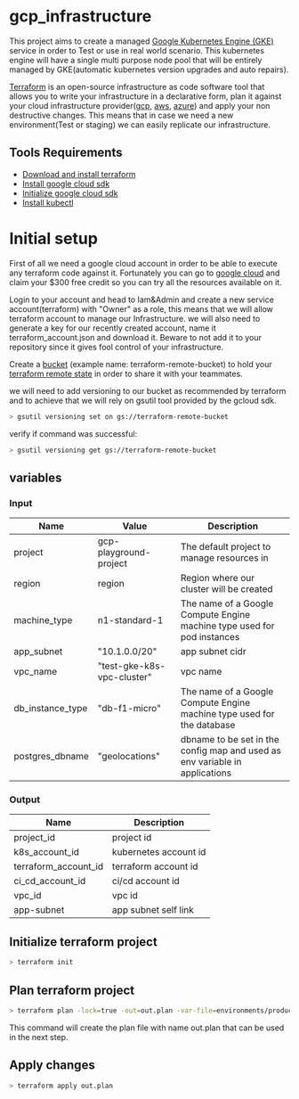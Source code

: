 # gcp_infrastructure
This project aims to create a managed [Google Kubernetes Engine (GKE)](https://cloud.google.com/kubernetes-engine/?utm_source=google&utm_medium=cpc&utm_campaign=japac-NZ-all-en-dr-bkws-all-all-trial-e-dr-1009882&utm_content=text-ad-none-none-DEV_c-CRE_273996458580-ADGP_Hybrid%20%7C%20BKWS%20-%20EXA%20%7C%20Txt%20~%20Containers%20~%20Kubernetes%20Engine_Kubernetes-kubernetes%20engine-KWID_43700033867247300-kwd-369526655975&userloc_1011038-network_g&utm_term=KW_google%20kubernetes%20engine&gclid=CK-Q4Mn1_u4CFVHojgodg9IGWQ) service in order to Test or use in real world scenario. This kubernetes engine will have a single multi purpose node pool that will be entirely managed by GKE(automatic kubernetes version upgrades and auto repairs).

[Terraform](https://www.terraform.io/) is an open-source infrastructure as code software tool that allows you to write your infrastructure in a declarative form, plan it against your cloud infrastructure provider([gcp](https://cloud.google.com/gcp/?utm_source=google&utm_medium=cpc&utm_campaign=japac-NZ-all-en-dr-bkws-all-all-trial-e-dr-1009882&utm_content=text-ad-none-none-DEV_c-CRE_498991269773-ADGP_Hybrid%20%7C%20BKWS%20-%20EXA%20%7C%20Txt%20~%20GCP%20~%20General%20_%20Core%20Brand-KWID_43700060691921453-kwd-6458750523-userloc_1011038&utm_term=KW_google%20cloud-ST_google%20cloud&gclid=CNWvm7n7_u4CFQzljgodrgMLgQ), [aws](https://aws.amazon.com/?nc2=h_lg), [azure](https://azure.microsoft.com/en-us/)) and apply your non destructive changes. This means that in case we need a new environment(Test or staging) we can easily replicate our infrastructure.

## Tools Requirements
* [Download and install terraform](https://www.terraform.io/downloads.html)
* [Install google cloud sdk](https://cloud.google.com/sdk/docs/install)
* [Initialize google cloud sdk](https://cloud.google.com/sdk/docs/initializing)
* [Install kubectl](https://kubernetes.io/docs/tasks/tools/install-kubectl/)

# Initial setup
First of all we need a google cloud account in order to be able to execute any terraform code against it.
Fortunately you can go to [google cloud](https://cloud.google.com/) and claim your $300 free credit so you can try all the resources available on it.

Login to your account and head to Iam&Admin and create a new service account(terraform) with "Owner" as a role, this means that we will allow terraform account to manage our Infrastructure. we will also need to generate a key for our recently created account, name it terraform_account.json and download it. Beware to not add it to your repository since it gives fool control of your infrastructure.

Create a [bucket](https://cloud.google.com/storage/docs/creating-buckets) (example name: terraform-remote-bucket) to hold your [terraform remote state](https://www.terraform.io/docs/language/state/remote.html) in order to share it with your teammates.

we will need to add versioning to our bucket as recommended by terraform and to achieve that we will rely on gsutil tool provided by the gcloud sdk.

```bash
> gsutil versioning set on gs://terraform-remote-bucket
```

verify if command was successful:
```bash
> gsutil versioning get gs://terraform-remote-bucket
```

## variables

### Input
| Name  | Value | Description |
| ------------- | ------------- | ------------- |
|project| gcp-playground-project | The default project to manage resources in|
|region| region |Region where our cluster will be created |
|machine_type| n1-standard-1 |The name of a Google Compute Engine machine type used for pod instances|
|app_subnet|"10.1.0.0/20"| app subnet cidr|
|vpc_name|"test-gke-k8s-vpc-cluster"| vpc name|
|db_instance_type|"db-f1-micro"|The name of a Google Compute Engine machine type used for the database|
|postgres_dbname|"geolocations"| dbname to be set in the config map and used as env variable in applications|

### Output 
| Name  |  Description |
| ------------- | ------------- |
|project_id|project id|
|k8s_account_id|kubernetes account id|
|terraform_account_id|terraform account id|
|ci_cd_account_id| ci/cd account id|
|vpc_id|vpc id|
|app-subnet| app subnet self link|


## Initialize terraform project
```bash
> terraform init
```

## Plan terraform project
```bash
> terraform plan -lock=true -out=out.plan -var-file=environments/production.tfvars
```
This command will create the plan file with name out.plan that can be used in the next step.

## Apply changes
```bash
> terraform apply out.plan
```
